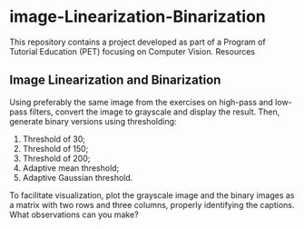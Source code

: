 # image-Linearization-Binarization
This repository contains a project developed as part of a Program of Tutorial Education (PET) focusing on Computer Vision.  Resources

<h2>Image Linearization and Binarization</h2>

<p>Using preferably the same image from the exercises on high-pass and low-pass filters, convert the image to grayscale and display the result. Then, generate binary versions using thresholding:</p>
<ol>
  <li>Threshold of 30;</li>
  <li>Threshold of 150;</li>
  <li>Threshold of 200;</li>
  <li>Adaptive mean threshold;</li>
  <li>Adaptive Gaussian threshold.</li>
</ol>
<p>To facilitate visualization, plot the grayscale image and the binary images as a matrix with two rows and three columns, properly identifying the captions. What observations can you make?</p>
